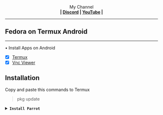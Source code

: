 
<p align="center">My Channel</br><b>
| <a href="https://discord.gg/GCehyym">Discord</a> | <a href="https://youtube.com/channel/UC3sLb7eZCu72iv3G1yUhUHQ">YouTube</a> |</b></p>

---
## Fedora on Termux Android

---
• Install Apps on Android
- [x] [Termux](https://apkcombo.com/id/termux/com.termux)
- [x] [Vnc Viewer](https://play.google.com/store/apps/details?id=com.realvnc.viewer.android)

## Installation

Copy and paste this commands to Termux
> pkg update

<details></br>
<summary><b><code>Install Parrot</code></b></summary>

* Fedora 40 (Container Image)
Rootfs : Arm64, Amd64
```
pkg install wget -y ; wget  ; chmod +x  ; ./
```

* Fedora 36 (Container Image)
Rootfs : Armhf, Arm64, Amd64
```
pkg install wget -y ; wget  ; chmod +x  ; ./
```

* List Fedora | Click here,.
```
</details>

---
* Start Fedora
```
fedora
```

* Stop Fedora
```
exit
```

* Remove Fedora
```
rm -rf fedora-fs
```

---
Basic commands Fedora
> dnf update : Update list package.</br>
> dnf upgrade : Upgrade package.</br>
> dnf search (pkg) : Search package.</br>
> dnf install (pkg) : Install package.</br>
> dnf autoremove (pkg) : Delete package.</br>
> dnf -h : Help all commands.

---
## Desktop Environments

on Fedora, run this commands
> dnf update

<details></br>
<summary><b><code>Install Desktop Xfce</code></b></summary>
<p align="center"><img src="https://raw.githubusercontent.com/wahasa/Fedora/main/Image/xfce.jpg"</p>

```
apt install wget -y ; wget https://raw.githubusercontent.com/wahasa/Fedora/main/Desktop/de-xfce.sh ; chmod +x de-xfce.sh ; ./de-xfce.sh
```
</details>

<details></br>
<summary><b><code>Install Desktop Lxde</code></b></summary>
<p align="center"><img src="https://raw.githubusercontent.com/wahasa/Fedora/main/Image/lxde.jpg"</p>

```
apt install wget -y ; wget https://raw.githubusercontent.com/wahasa/Fedora/main/Desktop/de-lxde.sh ; chmod +x de-lxde.sh ; ./de-lxde.sh
```
</details>

<details></br>
<summary><b><code>Install Desktop Lxqt</code></b></summary>
<p align="center"><img src="https://raw.githubusercontent.com/wahasa/Fedora/main/Image/lxqt.jpg"</p>

```
apt install wget -y ; wget https://raw.githubusercontent.com/wahasa/Fedora/main/Desktop/de-lxqt.sh ; chmod +x de-lxqt.sh ; ./de-lxqt.sh
```
</details>

<details></br>
<summary><b><code>Install Desktop Kde</code></b></summary>
<p align="center"><img src="https://raw.githubusercontent.com/wahasa/Fedora/main/Image/kde.jpg"</p>

```
apt install wget -y ; wget https://raw.githubusercontent.com/wahasa/Fedora/main/Desktop/de-kde.sh ; chmod +x de-kde.sh ; ./de-kde.sh
```
</details>

---
Feature
- [x] Fixed Sound
- [x] Access to Sdcard
- [x] Access to Termux-x11
- [x] Fixed Browser Crash  | Click here,.
- [x] Install Applications | Click here,.

Visit problems now in : [Issues](https://github.com/wahasa/Fedora/issues)

---
## VNC Viewer
<details></br>
<summary><b><code>VNC Viewer Android</code></b></summary>

* Start VNC Server

on Fedora, run this command to start
```
vnc-start
```

* Open Vnc Viewer

Add (+) VNC Client to connect, fill with :

Address
```
localhost:1
```

Name
```
Fedora Desktop
```

To disconnect VNC Client, click (X) on the right.

* Stop VNC Server

on Fedora, run this command to stop
```
vnc-stop
```
</details>

---
## Termux-x11
<details></br>
<summary><b><code>Termux-x11 Android</code></b></summary>

> Click Here <
</details>
</br>

---
<p align="center">Good Luck</p>

---
